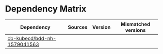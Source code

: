 # Dependency Matrix

Dependency | Sources | Version | Mismatched versions
---------- | ------- | ------- | -------------------
[cb-kubecd/bdd-nh-1579041563](https://github.com/cb-kubecd/bdd-nh-1579041563.git) |  | []() | 
